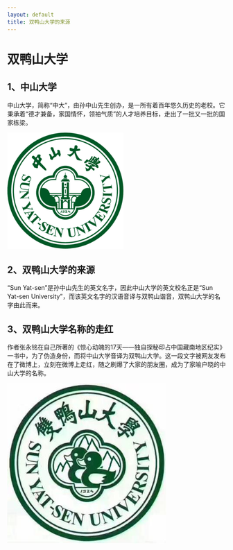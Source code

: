 ```yaml
---
layout: default
title: 双鸭山大学的来源
---
```


# 双鸭山大学

## 1、中山大学
中山大学，简称“中大”，由孙中山先生创办，是一所有着百年悠久历史的老校。它秉承着“德才兼备，家国情怀，领袖气质”的人才培养目标，走出了一批又一批的国家栋梁。

![](images/b3119313b07eca8032bb094b9a2397dda04483db.png)
## 2、双鸭山大学的来源
“Sun Yat-sen”是孙中山先生的英文名字，因此中山大学的英文校名正是“Sun Yat-sen University”，而该英文名字的汉语音译与双鸭山谐音，双鸭山大学的名字由此而来。

## 3、双鸭山大学名称的走红
作者张永铭在自己所著的《惊心动魄的17天——独自探秘印占中国藏南地区纪实》一书中，为了伪造身份，而将中山大学音译为双鸭山大学。这一段文字被网友发布在了微博上，立刻在微博上走红，随之刷爆了大家的朋友圈，成为了家喻户晓的中山大学的名称。

![](images/9117e9282d16466b93001dfaf5290421_th.jpg)
